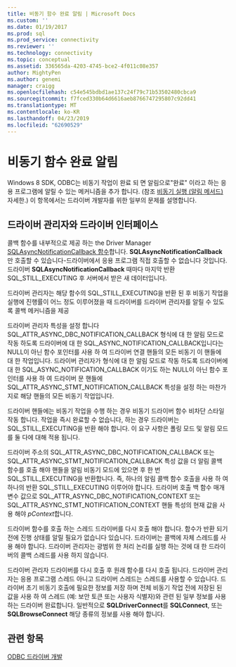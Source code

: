 ```yaml
---
title: 비동기 함수 완료 알림 | Microsoft Docs
ms.custom: ''
ms.date: 01/19/2017
ms.prod: sql
ms.prod_service: connectivity
ms.reviewer: ''
ms.technology: connectivity
ms.topic: conceptual
ms.assetid: 336565da-4203-4745-bce2-4f011c08e357
author: MightyPen
ms.author: genemi
manager: craigg
ms.openlocfilehash: c54e545bdbd1ae137c24f79c71b53502480cbca9
ms.sourcegitcommit: f7fced330b64d6616aeb8766747295807c92dd41
ms.translationtype: MT
ms.contentlocale: ko-KR
ms.lasthandoff: 04/23/2019
ms.locfileid: "62690529"
---
```

# <a name="notification-of-asynchronous-function-completion"></a>비동기 함수 완료 알림
Windows 8 SDK, ODBC는 비동기 작업이 완료 되 면 알림으로"완료" 이라고 하는 응용 프로그램에 알릴 수 있는 메커니즘을 추가 합니다. (참조 [비동기 실행 (알림 메서드)](../../../odbc/reference/develop-app/asynchronous-execution-notification-method.md) 자세한.) 이 항목에서는 드라이버 개발자를 위한 일부의 문제를 설명합니다.  
  
## <a name="the-interface-between-the-driver-manager-and-driver"></a>드라이버 관리자와 드라이버 인터페이스  
 콜백 함수를 내부적으로 제공 하는 the Driver Manager [SQLAsyncNotificationCallback 함수](../../../odbc/reference/develop-driver/sqlasyncnotificationcallback-function.md)합니다. **SQLAsyncNotificationCallback** 만 호출할 수 있습니다-드라이버에서 응용 프로그램 직접 호출할 수 없습니다 것입니다. 드라이버 **SQLAsyncNotificationCallback** 때마다 마지막 반환 SQL_STILL_EXECUTING 후 서버에서 받은 새 데이터입니다.  
  
 드라이버 관리자는 해당 함수의 SQL_STILL_EXECUTING을 반환 된 후 비동기 작업을 실행에 진행률이 어느 정도 이루어졌을 때 드라이버를 드라이버 관리자를 알릴 수 있도록 콜백 메커니즘을 제공  
  
 드라이버 관리자 특성을 설정 합니다 SQL_ATTR_ASYNC_DBC_NOTIFICATION_CALLBACK 형식에 대 한 알림 모드로 작동 하도록 드라이버에 대 한 SQL_ASYNC_NOTIFICATION_CALLBACK입니다는 NULL이 아닌 함수 포인터를 사용 하 여 드라이버 연결 핸들의 모든 비동기 이 핸들에 대 한 작업입니다. 드라이버 관리자가 형식에 대 한 알림 모드로 작동 하도록 드라이버에 대 한 SQL_ASYNC_NOTIFICATION_CALLBACK 이기도 하는 NULL이 아닌 함수 포인터를 사용 하 여 드라이버 문 핸들에 SQL_ATTR_ASYNC_STMT_NOTIFICATION_CALLBACK 특성을 설정 하는 마찬가지로 해당 핸들의 모든 비동기 작업입니다.  
  
 드라이버 핸들에는 비동기 작업을 수행 하는 경우 비동기 드라이버 함수 비차단 스타일 작동 합니다. 작업을 즉시 완료할 수 없습니다, 하는 경우 드라이버는 SQL_STILL_EXECUTING을 반환 해야 합니다. 이 요구 사항은 폴링 모드 및 알림 모드를 둘 다에 대해 적용 됩니다.  
  
 드라이버 주소의 SQL_ATTR_ASYNC_DBC_NOTIFICATION_CALLBACK 또는 SQL_ATTR_ASYNC_STMT_NOTIFICATION_CALLBACK 특성 값을 더 알림 콜백 함수를 호출 해야 핸들을 알림 비동기 모드에 있으면 후 한 번 SQL_STILL_EXECUTING을 반환합니다. 즉, 하나의 알림 콜백 함수 호출을 사용 하 여 하나의 반환 SQL_STILL_EXECUTING 이루어야 합니다. 드라이버 호출 백 함수 매개 변수 값으로 SQL_ATTR_ASYNC_DBC_NOTIFICATION_CONTEXT 또는 SQL_ATTR_ASYNC_STMT_NOTIFICATION_CONTEXT 핸들 특성의 현재 값을 사용 해야 *pContext*합니다.  
  
 드라이버 함수를 호출 하는 스레드 드라이버를 다시 호출 해야 합니다. 함수가 반환 되기 전에 진행 상태를 알릴 필요가 없습니다 있습니다. 드라이버는 콜백에 자체 스레드를 사용 해야 합니다. 드라이버 관리자는 광범위 한 처리 논리를 실행 하는 것에 대 한 드라이버의 콜백 스레드를 사용 하지 않습니다.  
  
 드라이버 관리자 드라이버를 다시 호출 후 원래 함수를 다시 호출 됩니다. 드라이버 관리자는 응용 프로그램 스레드 아니고 드라이버 스레드는 스레드를 사용할 수 있습니다. 드라이버 초기 비동기 호출에 필요한 정보를 저장 하며 전체 비동기 작업 전에 저장된 된 값을 사용 하 여 스레드 (예: 보안 토큰 또는 사용자 식별자)와 관련 된 일부 정보를 사용 하는 드라이버 완료합니다. 일반적으로 **SQLDriverConnect**를 **SQLConnect**, 또는 **SQLBrowseConnect** 해당 종류의 정보를 사용 해야 합니다.  
  
## <a name="see-also"></a>관련 항목  
 [ODBC 드라이버 개발](../../../odbc/reference/develop-driver/developing-an-odbc-driver.md)

